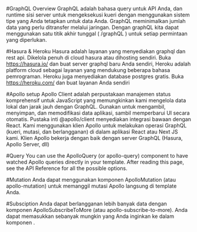 #GraphQL Overview
GraphQL adalah bahasa query untuk API Anda, dan runtime sisi server untuk mengeksekusi kueri dengan menggunakan sistem tipe yang Anda tetapkan untuk data Anda. GraphQL meminimalkan jumlah data yang perlu ditransfer melalui jaringan. Dengan graphQL kita dapat menggunakan satu titik akhir tunggal ( /graphQL ) untuk setiap permintaan yang diperlukan.

#Hasura & Heroku
Hasura adalah layanan yang menyediakan graphql dan rest api. Dikelola penuh di cloud hasura atau dihosting sendiri. Buka https://hasura.io/ dan buat server graphql baru Anda sendiri, Heroku adalah platform cloud sebagai layanan yang mendukung beberapa bahasa pemrograman. Heroku juga menyediakan database postgres gratis. Buka https://heroku.com/ dan buat layanan Anda sendiri

#Apollo setup
Apollo Client adalah perpustakaan manajemen status komprehensif untuk JavaScript yang memungkinkan kami mengelola data lokal dan jarak jauh dengan GraphQL. Gunakan untuk mengambil, menyimpan, dan memodifikasi data aplikasi, sambil memperbarui UI secara otomatis. Pustaka inti @apollo/client menyediakan integrasi bawaan dengan React. Kami menggunakan klien Apollo untuk melakukan operasi GraphQL (kueri, mutasi, dan berlangganan) di dalam aplikasi React atau Next JS kami. Klien Apollo bekerja dengan baik dengan server GraphQL (Hasura, Apollo Server, dll)

#Query
You can use the ApolloQuery (or apollo-query) component to have watched Apollo queries directly in your template. After reading this page, see the API Reference for all the possible options.

#Mutation
Anda dapat menggunakan komponen ApolloMutation (atau apollo-mutation) untuk memanggil mutasi Apollo langsung di template Anda.

#Subsciption
Anda dapat berlangganan lebih banyak data dengan komponen ApolloSubscribeToMore (atau apollo-subscribe-to-more). Anda dapat memasukkan sebanyak mungkin yang Anda inginkan ke dalam komponen <ApolloQuery>.
